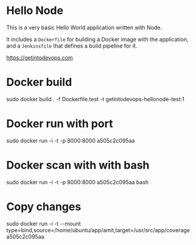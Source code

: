 # Hello Node
This is a very basic Hello World application written with Node.

It includes a `Dockerfile` for building a Docker image with the application, and a `Jenkinsfile` that defines a build pipeline for it.

https://getintodevops.com

# Docker build
sudo docker build . -f Dockerfile.test -t getintodevops-hellonode-test:1

# Docker run with port
sudo docker run -i -t -p 8000:8000 a505c2c095aa

# Docker scan with with bash
sudo docker run -i -t -p 8000:8000 a505c2c095aa bash

# Copy changes
sudo docker run -i -t --mount type=bind,source=/home/ubuntu/app/amit,target=/usr/src/app/coverage a505c2c095aa
